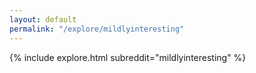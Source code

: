 ```yaml
---
layout: default
permalink: "/explore/mildlyinteresting"
---
```


{% include explore.html subreddit="mildlyinteresting" %}
